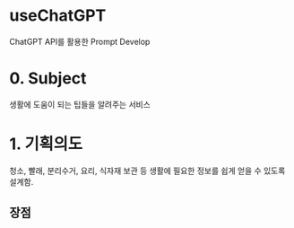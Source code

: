 # useChatGPT
ChatGPT API를 활용한 Prompt Develop

# 0. Subject
생활에 도움이 되는 팁들을 알려주는 서비스

# 1. 기획의도
청소, 빨래, 분리수거, 요리, 식자재 보관 등 생활에 필요한 정보를 쉽게 얻을 수 있도록 설계함.
## 장점

